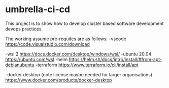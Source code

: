 # umbrella-ci-cd


This project is to show how to develop cluster based software development devops practices.

The working assume pre-requites are as follows:
-vscode
https://code.visualstudio.com/download

-wsl 2
https://docs.docker.com/desktop/windows/wsl/ 
    -ubuntu 20.04
    https://ubuntu.com/wsl
        -helm
        https://helm.sh/docs/intro/install/#from-apt-debianubuntu
        -terraform
        https://www.terraform.io/cli/install/apt
        
-docker desktop (note license maybe needed for larger organisations)
https://www.docker.com/products/docker-desktop



